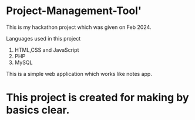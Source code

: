 # Project-Management-Tool'

This is my hackathon project which was given on Feb 2024.

Languages used in this project
1. HTML,CSS and JavaScript
2. PHP 
3. MySQL 

This is a simple web application which works like notes app. 
# This project is created for making by basics clear.